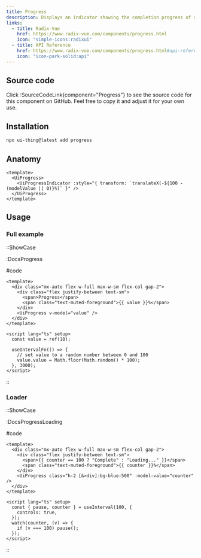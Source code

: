 ```yaml
---
title: Progress
description: Displays an indicator showing the completion progress of a task, typically displayed as a progress bar.
links:
  - title: Radix-Vue
    href: https://www.radix-vue.com/components/progress.html
    icon: "simple-icons:radixui"
  - title: API Reference
    href: https://www.radix-vue.com/components/progress.html#api-reference
    icon: "icon-park-solid:api"
---
```


## Source code

Click :SourceCodeLink{component="Progress"} to see the source code for this component on GitHub. Feel free to copy it and adjust it for your own use.

## Installation

```bash
npx ui-thing@latest add progress
```

## Anatomy

```vue
<template>
  <UiProgress>
    <UiProgressIndicator :style="{ transform: `translateX(-${100 - (modelValue || 0)}%)` }" />
  </UiProgress>
</template>
```

## Usage

### Full example

::ShowCase

:DocsProgress

#code

<!-- automd:file src="../../app/components/content/Docs/Progress/DocsProgress.vue" code lang="vue" -->

```vue [DocsProgress.vue]
<template>
  <div class="mx-auto flex w-full max-w-sm flex-col gap-2">
    <div class="flex justify-between text-sm">
      <span>Progress</span>
      <span class="text-muted-foreground">{{ value }}%</span>
    </div>
    <UiProgress v-model="value" />
  </div>
</template>

<script lang="ts" setup>
  const value = ref(10);

  useIntervalFn(() => {
    // set value to a random number between 0 and 100
    value.value = Math.floor(Math.random() * 100);
  }, 3000);
</script>
```

<!-- /automd -->

::

### Loader

::ShowCase

:DocsProgressLoading

#code

<!-- automd:file src="../../app/components/content/Docs/Progress/DocsProgressLoading.vue" code lang="vue" -->

```vue [DocsProgressLoading.vue]
<template>
  <div class="mx-auto flex w-full max-w-sm flex-col gap-2">
    <div class="flex justify-between text-sm">
      <span>{{ counter == 100 ? "Complete" : "Loading..." }}</span>
      <span class="text-muted-foreground">{{ counter }}%</span>
    </div>
    <UiProgress class="h-2 [&>div]:bg-blue-500" :model-value="counter" />
  </div>
</template>

<script lang="ts" setup>
  const { pause, counter } = useInterval(100, {
    controls: true,
  });
  watch(counter, (v) => {
    if (v === 100) pause();
  });
</script>
```

<!-- /automd -->

::
